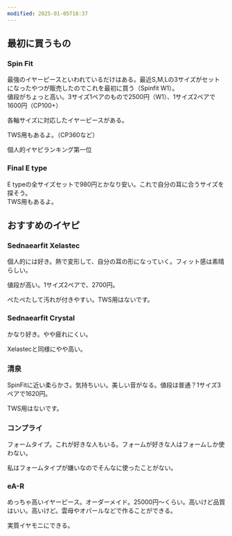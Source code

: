 ```yaml
---
modified: 2025-01-05T18:37
---
```

  

## 最初に買うもの

### Spin Fit

最強のイヤーピースといわれているだけはある。最近S,M,Lの3サイズがセットになったやつが販売したのでこれを最初に買う（Spinfit W1）。  
値段がちょっと高い。3サイズ1ペアのもので2500円（W1）、1サイズ2ペアで1600円（CP100+）  

各軸サイズに対応したイヤーピースがある。

TWS用もあるよ。（CP360など）

個人的イヤピランキング第一位

### Final E type

E typeの全サイズセットで980円とかなり安い。これで自分の耳に合うサイズを探そう。  
TWS用もあるよ。  

  

## **おすすめのイヤピ**

### Sednaearfit Xelastec

個人的には好き。熱で変形して、自分の耳の形になっていく。フィット感は素晴らしい。

値段が高い。1サイズ2ペアで、2700円。

ぺたぺたして汚れが付きやすい。TWS用はないです。

### Sednaearfit Crystal

かなり好き。やや疲れにくい。

Xelastecと同様にやや高い。

### 清泉

SpinFitに近い柔らかさ。気持ちいい。美しい音がなる。値段は普通？1サイズ3ペアで1620円。

TWS用はないです。

### コンプライ

フォームタイプ。これが好きな人もいる。フォームが好きな人はフォームしか使わない。

私はフォームタイプが嫌いなのでそんなに使ったことがない。

### eA-R

めっちゃ高いイヤーピース。オーダーメイド。25000円～くらい。高いけど品質はいい。高いけど。雲母やオパールなどで作ることができる。

実質イヤモニにできる。
